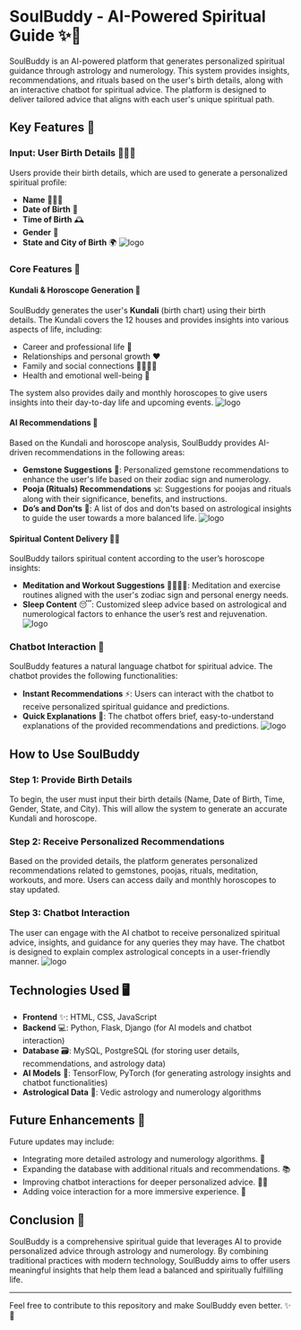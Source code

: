 # SoulBuddy - AI-Powered Spiritual Guide ✨🌙

SoulBuddy is an AI-powered platform that generates personalized spiritual guidance through astrology and numerology. This system provides insights, recommendations, and rituals based on the user's birth details, along with an interactive chatbot for spiritual advice. The platform is designed to deliver tailored advice that aligns with each user's unique spiritual path.

## Key Features 🚀

### Input: User Birth Details 🧑‍🤝‍🧑
Users provide their birth details, which are used to generate a personalized spiritual profile:
- **Name** 🧑‍🤝‍🧑
- **Date of Birth** 📅
- **Time of Birth** 🕰️
- **Gender** 🚻
- **State and City of Birth** 🌍
![logo](https://github.com/SanskarGithub07/SoulBuddy/blob/master/IMAGES%20ALL/WhatsApp%20Image%202025-01-19%20at%2007.28.46.jpeg)
### Core Features 💎

#### Kundali & Horoscope Generation 🔮
SoulBuddy generates the user's **Kundali** (birth chart) using their birth details. The Kundali covers the 12 houses and provides insights into various aspects of life, including:
- Career and professional life 💼
- Relationships and personal growth ❤️
- Family and social connections 👨‍👩‍👧‍👦
- Health and emotional well-being 🌿

The system also provides daily and monthly horoscopes to give users insights into their day-to-day life and upcoming events.
![logo](https://github.com/SanskarGithub07/SoulBuddy/blob/master/IMAGES%20ALL/WhatsApp%20Image%202025-01-19%20at%2007.28.15.jpeg)
#### AI Recommendations 🤖
Based on the Kundali and horoscope analysis, SoulBuddy provides AI-driven recommendations in the following areas:
- **Gemstone Suggestions** 💎: Personalized gemstone recommendations to enhance the user's life based on their zodiac sign and numerology.
- **Pooja (Rituals) Recommendations** 🕉️: Suggestions for poojas and rituals along with their significance, benefits, and instructions.
- **Do’s and Don’ts** 🚫: A list of dos and don'ts based on astrological insights to guide the user towards a more balanced life.
![logo](https://github.com/SanskarGithub07/SoulBuddy/blob/master/IMAGES%20ALL/WhatsApp%20Image%202025-01-19%20at%2007.29.21.jpeg
)
#### Spiritual Content Delivery 🧘‍♀️
SoulBuddy tailors spiritual content according to the user’s horoscope insights:
- **Meditation and Workout Suggestions** 🧘‍♀️🏋️‍♂️: Meditation and exercise routines aligned with the user's zodiac sign and personal energy needs.
- **Sleep Content** 😴: Customized sleep advice based on astrological and numerological factors to enhance the user’s rest and rejuvenation.
![logo](https://github.com/SanskarGithub07/SoulBuddy/blob/master/IMAGES%20ALL/WhatsApp%20Image%202025-01-19%20at%2007.30.07.jpeg
)
### Chatbot Interaction 💬
SoulBuddy features a natural language chatbot for spiritual advice. The chatbot provides the following functionalities:
- **Instant Recommendations** ⚡: Users can interact with the chatbot to receive personalized spiritual guidance and predictions.
- **Quick Explanations** 📖: The chatbot offers brief, easy-to-understand explanations of the provided recommendations and predictions.
![logo](https://github.com/SanskarGithub07/SoulBuddy/blob/master/IMAGES%20ALL/WhatsApp%20Image%202025-01-19%20at%2007.32.23.jpeg)
## How to Use SoulBuddy

### Step 1: Provide Birth Details
To begin, the user must input their birth details (Name, Date of Birth, Time, Gender, State, and City). This will allow the system to generate an accurate Kundali and horoscope.

### Step 2: Receive Personalized Recommendations
Based on the provided details, the platform generates personalized recommendations related to gemstones, poojas, rituals, meditation, workouts, and more. Users can access daily and monthly horoscopes to stay updated.

### Step 3: Chatbot Interaction
The user can engage with the AI chatbot to receive personalized spiritual advice, insights, and guidance for any queries they may have. The chatbot is designed to explain complex astrological concepts in a user-friendly manner.
![logo](https://github.com/SanskarGithub07/SoulBuddy/blob/master/IMAGES%20ALL/WhatsApp%20Image%202025-01-19%20at%2007.59.16.jpeg)
## Technologies Used 🖥️
- **Frontend** ✨: HTML, CSS, JavaScript
- **Backend** 💻: Python, Flask, Django (for AI models and chatbot interaction)
- **Database** 🗃️: MySQL, PostgreSQL (for storing user details, recommendations, and astrology data)
- **AI Models** 🤖: TensorFlow, PyTorch (for generating astrology insights and chatbot functionalities)
- **Astrological Data** 🌙: Vedic astrology and numerology algorithms

## Future Enhancements 🚀
Future updates may include:
- Integrating more detailed astrology and numerology algorithms. 🔮
- Expanding the database with additional rituals and recommendations. 📚
- Improving chatbot interactions for deeper personalized advice. 🤖💬
- Adding voice interaction for a more immersive experience. 🎤

## Conclusion 🌟
SoulBuddy is a comprehensive spiritual guide that leverages AI to provide personalized advice through astrology and numerology. By combining traditional practices with modern technology, SoulBuddy aims to offer users meaningful insights that help them lead a balanced and spiritually fulfilling life.

---

Feel free to contribute to this repository and make SoulBuddy even better. ✨💫
